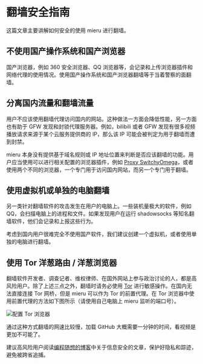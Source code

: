 # 翻墙安全指南

这篇文章主要讲解如何安全的使用 mieru 进行翻墙。

## 不使用国产操作系统和国产浏览器

国产浏览器，例如 360 安全浏览器、QQ 浏览器等，会记录和上传浏览器插件和网络代理的使用情况。使用国产操作系统和国产浏览器翻墙等于当着警察的面翻墙。

## 分离国内流量和翻墙流量

用户不应该使用翻墙代理访问国内的网站。这种做法一方面会降低性能，另一方面也有助于 GFW 发现和封锁代理服务器。例如，bilibili 或者 GFW 发现有很多视频播放请求来源于某个云服务提供商的 IP，那么该 IP 可能会被判定为用于翻墙而遭到封禁。

mieru 本身没有提供基于域名规则或 IP 地址位置来判断是否应该翻墙的功能。用户应当使用可以进行相关配置的浏览器插件，例如 [Proxy SwitchyOmega](https://github.com/FelisCatus/SwitchyOmega)，或者使用两个不同的浏览器，一个专门用于访问国内网站，而另一个专门用于翻墙。

## 使用虚拟机或单独的电脑翻墙

另一类针对翻墙软件的攻击发生在用户的电脑上。一些装机量极大的软件，例如 QQ，会扫描电脑上的进程和文件。如果发现用户在运行 shadowsocks 等知名翻墙软件，他们会记录和上报这些行为。

考虑到国内用户很难完全不使用国产软件，我们建议创建一个虚拟机，或者使用单独的电脑进行翻墙。

## 使用 Tor 洋葱路由 / 洋葱浏览器

翻墙软件开发者、调查记者、维权律师、在国外网站上参与政治讨论的人，都是高风险用户。除了上述三点之外，翻墙时请务必使用 [Tor](https://www.torproject.org/) 进行敏感操作。在国内无法直接连接 Tor 网桥，但是 mieru 可以作为 Tor 的前置代理。在 Tor 浏览器中使用前置代理的方法如下图所示（请使用自己电脑上 mieru 监听的端口号）。

![配置 Tor 浏览器](https://github.com/enfein/mieru/blob/main/docs/assets/config_tor_browser.png)

通过这种方式翻墙的网速比较慢，加载 GitHub 大概需要一分钟的时间，看视频是更加不可能了。

建议高风险用户阅读[编程随想的博客](https://program-think.blogspot.com/)中关于信息安全的文章，保护好隐私和踪迹，避免被跨省追捕。
